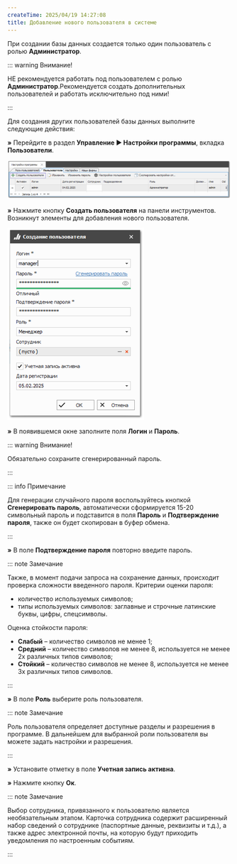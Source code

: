 ```yaml
---
createTime: 2025/04/19 14:27:08
title: Добавление нового пользователя в системе
---
```

При создании базы данных создается только один пользователь с ролью **Администратор**.

::: warning Внимание!

НЕ рекомендуется работать под пользователем с ролью **Администратор**.Рекомендуется создать дополнительных пользователей и работать исключительно под ними!

:::

Для создания других пользователей базы данных выполните следующие действия:

**»** Перейдите в раздел **Управление ► Настройки программы**, вкладка **Пользователи**.

![](../../assets/guide/Aspose.Words.6f13226c-9016-4dda-be57-653ed66d987a.114.png)

**»** Нажмите кнопку **Создать пользователя** на панели инструментов. Возникнут элементы для добавления нового пользователя.

![](../../assets/guide/Aspose.Words.6f13226c-9016-4dda-be57-653ed66d987a.115.png)

**»** В появившемся окне заполните поля **Логин** и **Пароль**.

::: warning Внимание!

Обязательно сохраните сгенерированный пароль.

:::

::: info Примечание

Для генерации случайного пароля воспользуйтесь кнопкой **Сгенерировать пароль**, автоматически сформируется 15-20 символьный пароль и подставится в поля **Пароль** и **Подтверждение пароля**, также он будет скопирован в буфер обмена.

:::

**»** В поле **Подтверждение пароля** повторно введите пароль.

::: note Замечание

Также, в момент подачи запроса на сохранение данных, происходит проверка сложности введенного пароля. Критерии оценки пароля:
- количество используемых символов;
- типы используемых символов: заглавные и строчные латинские буквы, цифры, спецсимволы.

Оценка стойкости пароля:
- **Слабый** – количество символов не менее 1;
- **Средний** – количество символов не менее 8, используется не менее 2х различных типов символов;
- **Стойкий** – количество символов не менее 8, используется не менее 3х различных типов символов.

:::

**»** В поле **Роль** выберите роль пользователя.

::: note Замечание

Роль пользователя определяет доступные разделы и разрешения в программе. В дальнейшем для выбранной роли пользователя вы можете задать настройки и разрешения.

:::

**»** Установите отметку в поле **Учетная запись активна**.

**»** Нажмите кнопку **Ок**.

::: note Замечание

Выбор сотрудника, привязанного к пользователю является необязательным этапом. Карточка сотрудника содержит расширенный набор сведений о сотруднике (паспортные данные, реквизиты и т.д.), а также адрес электронной почты, на которую будут приходить уведомления по настроенным событиям.

:::